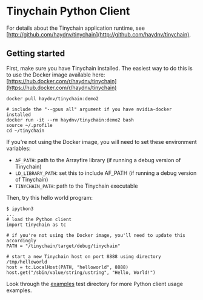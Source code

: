 # Tinychain Python Client

For details about the Tinychain application runtime, see
[http://github.com/haydnv/tinychain](http://github.com/haydnv/tinychain).

## Getting started
First, make sure you have Tinychain installed. The easiest way to do this is to use the Docker
image available here:
[https://hub.docker.com/r/haydnv/tinychain](https://hub.docker.com/r/haydnv/tinychain)

```
docker pull haydnv/tinychain:demo2

# include the "--gpus all" argument if you have nvidia-docker installed
docker run -it --rm haydnv/tinychain:demo2 bash
source ~/.profile
cd ~/tinychain
```

If you're not using the Docker image, you will need to set these environment variables:

 * `AF_PATH`: path to the Arrayfire library (if running a debug version of Tinychain)
 * `LD_LIBRARY_PATH`: set this to include AF_PATH (if running a debug version of Tinychain)
 * `TINYCHAIN_PATH`: path to the Tinychain executable

Then, try this hello world program:

```
$ ipython3
...
# load the Python client
import tinychain as tc

# if you're not using the Docker image, you'll need to update this accordingly
PATH = "/tinychain/target/debug/tinychain"

# start a new Tinychain host on port 8888 using directory /tmp/helloworld
host = tc.LocalHost(PATH, "helloworld", 8888)
host.get("/sbin/value/string/ustring", "Hello, World!")
```

Look through the [examples](https://github.com/haydnv/tctest/tree/master/examples) test directory
for more Python client usage examples.
